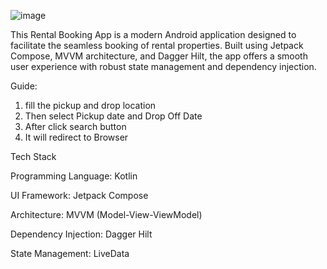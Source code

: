 ![image](https://github.com/user-attachments/assets/cc094dec-1f0c-4bcf-ac16-63cd31b3587d)

This Rental Booking App is a modern Android application designed to facilitate the seamless booking of rental properties. Built using Jetpack Compose, MVVM architecture, and Dagger Hilt, the app offers a smooth user experience with robust state management and dependency injection.

Guide:
1. fill the pickup and drop location 
2. Then select Pickup date and Drop Off Date
3. After click search button
4. It will redirect to  Browser

Tech Stack

Programming Language: Kotlin

UI Framework: Jetpack Compose

Architecture: MVVM (Model-View-ViewModel)

Dependency Injection: Dagger Hilt

State Management: LiveData


